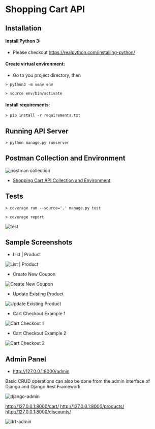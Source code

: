 # Shopping Cart API

## Installation
#### Install Python 3:
- Please checkout https://realpython.com/installing-python/

#### Create virtual environment:
- Go to you project directory, then
```shell
> python3 -m venv env
```
```shell
> source env/bin/activate
```

#### Install requirements:
```shell
> pip install -r requirements.txt
```

## Running API Server
```shell
> python manage.py runserver
```

## Postman Collection and Environment
![postman collection](screenshots/postman-collection.png)

- [Shopping Cart API Collection and Environment](https://github.com/hty8/shopping_cart_api/tree/master/postman)

## Tests

```shell
> coverage run --source='.' manage.py test
```
```shell
> coverage report
```

![test](screenshots/test-coverage.png)

## Sample Screenshots

- List | Product

![List | Product](https://github.com/hty8/shopping_cart_api/blob/master/screenshots/2%20-%20List%20%7C%20Product%20.png?raw=true)

- Create New Coupon

![Create New Coupon](https://github.com/hty8/shopping_cart_api/blob/master/screenshots/6%20-%20Create%20New%20Coupon.png?raw=true)

- Update Existing Product

![Update Existing Product](https://github.com/hty8/shopping_cart_api/blob/master/screenshots/8%20-%20Update%20Existing%20Product.png?raw=true)

- Cart Checkout Example 1

![Cart Checkout 1](https://github.com/hty8/shopping_cart_api/blob/master/screenshots/9%20-%20Cart%20Checkout%201.png?raw=true)

- Cart Checkout Example 2

![Cart Checkout 2](https://github.com/hty8/shopping_cart_api/blob/master/screenshots/10%20-%20Cart%20Checkout%202.png?raw=true)

## Admin Panel
- http://127.0.0.1:8000/admin

Basic CRUD operations can also be done from the admin interface of Django and Django Rest Framework.

![django-admin](screenshots/django-admin.png)

http://127.0.0.1:8000/cart/
http://127.0.0.1:8000/products/
http://127.0.0.1:8000/discounts/

![drf-admin](screenshots/drf-admin.png)
